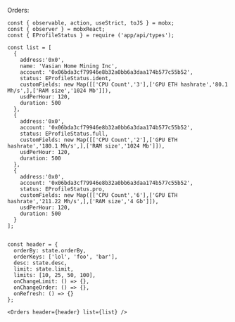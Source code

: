 Orders:

    const { observable, action, useStrict, toJS } = mobx;
    const { observer } = mobxReact;
    const { EProfileStatus } = require ('app/api/types');

    const list = [
      {
        address:'0x0',
        name: 'Vasian Home Mining Inc',
        account: '0x06bda3cf79946e8b32a0bb6a3daa174b577c55b52',
        status: EProfileStatus.ident,
        customFields: new Map([['CPU Count','3'],['GPU ETH hashrate','80.1 Mh/s',],['RAM size','1024 Mb']]),
        usdPerHour: 120,
        duration: 500
      },
      {
        address:'0x0',
        account: '0x06bda3cf79946e8b32a0bb6a3daa174b577c55b52',
        status: EProfileStatus.full,
        customFields: new Map([['CPU Count','2'],['GPU ETH hashrate','180.1 Mh/s',],['RAM size','1024 Mb']]),
        usdPerHour: 120,
        duration: 500
      },
      {
        address:'0x0',
        account: '0x06bda3cf79946e8b32a0bb6a3daa174b577c55b52',
        status: EProfileStatus.pro,
        customFields: new Map([['CPU Count','6'],['GPU ETH hashrate','211.22 Mh/s',],['RAM size','4 Gb']]),
        usdPerHour: 120,
        duration: 500
      }
    ];


    const header = {
      orderBy: state.orderBy,
      orderKeys: ['lol', 'foo', 'bar'],
      desc: state.desc,
      limit: state.limit,
      limits: [10, 25, 50, 100],
      onChangeLimit: () => {},
      onChangeOrder: () => {},
      onRefresh: () => {}
    };

    <Orders header={header} list={list} />
